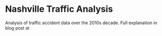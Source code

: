# Nashville Traffic Analysis
Analysis of traffic accident data over the 2010s decade. 
Full explanation in blog post at 
